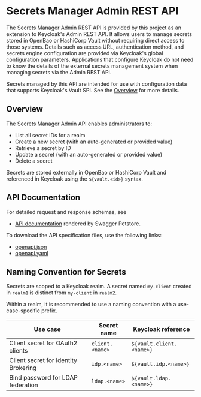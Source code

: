# Secrets Manager Admin REST API

The Secrets Manager Admin REST API is provided by this project as an extension to Keycloak's Admin REST API.
It allows users to manage secrets stored in OpenBao or HashiCorp Vault without requiring direct access to those systems.
Details such as access URL, authentication method, and secrets engine configuration are provided via Keycloak's global configuration parameters. Applications that configure Keycloak do not need to know the details of the external secrets management system when managing secrets via the Admin REST API.

Secrets managed by this API are intended for use with configuration data that supports Keycloak's Vault SPI.
See the [Overview](docs/overview.md) for more details.

## Overview

The Secrets Manager Admin API enables administrators to:

- List all secret IDs for a realm
- Create a new secret (with an auto-generated or provided value)
- Retrieve a secret by ID
- Update a secret (with an auto-generated or provided value)
- Delete a secret

Secrets are stored externally in OpenBao or HashiCorp Vault and referenced in Keycloak using the `${vault.<id>}` syntax.

## API Documentation

For detailed request and response schemas, see

- [API documentation](https://petstore.swagger.io/?url=https://raw.githubusercontent.com/Nordix/keycloak-secrets-vault-provider/refs/heads/main/docs/openapi.json) rendered by Swagger Petstore.

To download the API specification files, use the following links:
- [openapi.json](openapi.json)
- [openapi.yaml](openapi.yaml)


## Naming Convention for Secrets

Secrets are scoped to a Keycloak realm.
A secret named `my-client` created in `realm1` is distinct from `my-client` in `realm2`.

Within a realm, it is recommended to use a naming convention with a use-case-specific prefix.

| Use case                              | Secret name         | Keycloak reference              |
|----------------------------------------|---------------------|---------------------------------|
| Client secret for OAuth2 clients       | `client.<name>`     | `${vault.client.<name>}`        |
| Client secret for Identity Brokering   | `idp.<name>`        | `${vault.idp.<name>}`           |
| Bind password for LDAP federation      | `ldap.<name>`       | `${vault.ldap.<name>}`          |
